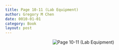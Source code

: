 ```yaml
---
title: Page 10-11 (Lab Equipment)
author: Gregory M Chen
date: 0010-01-01
category: Book
layout: post
---
```


<p style="text-align:center;"><img src="{{site.baseurl}}/assets/Graphics_v3.2/Page10-11_Lab-Equipment.png" alt="Page 10-11 (Lab Equipment)" style="max-height: calc(100vh - 50px);"/></p>
